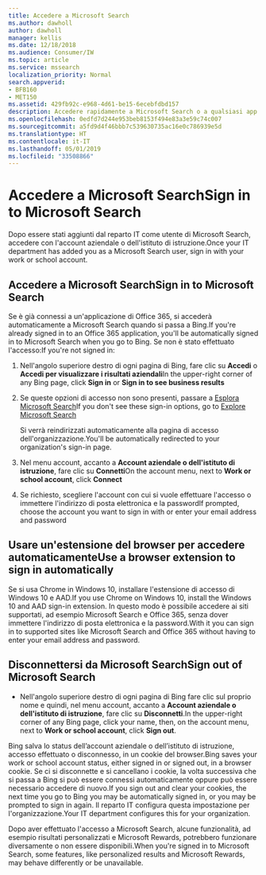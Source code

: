 ```yaml
---
title: Accedere a Microsoft Search
ms.author: dawholl
author: dawholl
manager: kellis
ms.date: 12/18/2018
ms.audience: Consumer/IW
ms.topic: article
ms.service: mssearch
localization_priority: Normal
search.appverid:
- BFB160
- MET150
ms.assetid: 429fb92c-e968-4d61-be15-6ecebfdbd157
description: Accedere rapidamente a Microsoft Search o a qualsiasi app di Office 365 con un account aziendale o dell'istituto di istruzione
ms.openlocfilehash: 0edfd7d244e953beb8153f494e83a3e59c74c007
ms.sourcegitcommit: a5fd9d4f46bbb7c539630735ac16e0c786939e5d
ms.translationtype: HT
ms.contentlocale: it-IT
ms.lasthandoff: 05/01/2019
ms.locfileid: "33508866"
---
```

# <a name="sign-in-to-microsoft-search"></a><span data-ttu-id="7f740-103">Accedere a Microsoft Search</span><span class="sxs-lookup"><span data-stu-id="7f740-103">Sign in to Microsoft Search</span></span>

<span data-ttu-id="7f740-104">Dopo essere stati aggiunti dal reparto IT come utente di Microsoft Search, accedere con l'account aziendale o dell'istituto di istruzione.</span><span class="sxs-lookup"><span data-stu-id="7f740-104">Once your IT department has added you as a Microsoft Search user, sign in with your work or school account.</span></span>
  
## <a name="sign-in-to-microsoft-search"></a><span data-ttu-id="7f740-105">Accedere a Microsoft Search</span><span class="sxs-lookup"><span data-stu-id="7f740-105">Sign in to Microsoft Search</span></span>

<span data-ttu-id="7f740-106">Se è già connessi a un'applicazione di Office 365, si accederà automaticamente a Microsoft Search quando si passa a Bing.</span><span class="sxs-lookup"><span data-stu-id="7f740-106">If you're already signed in to an Office 365 application, you'll be automatically signed in to Microsoft Search when you go to Bing.</span></span> <span data-ttu-id="7f740-107">Se non è stato effettuato l'accesso:</span><span class="sxs-lookup"><span data-stu-id="7f740-107">If you're not signed in:</span></span>
  
1. <span data-ttu-id="7f740-108">Nell'angolo superiore destro di ogni pagina di Bing, fare clic su **Accedi** o **Accedi per visualizzare i risultati aziendali**</span><span class="sxs-lookup"><span data-stu-id="7f740-108">In the upper-right corner of any Bing page, click **Sign in** or **Sign in to see business results**</span></span>
    
2. <span data-ttu-id="7f740-109">Se queste opzioni di accesso non sono presenti, passare a [Esplora Microsoft Search](https://www.bing.com/business/explore)</span><span class="sxs-lookup"><span data-stu-id="7f740-109">If you don't see these sign-in options, go to [Explore Microsoft Search](https://www.bing.com/business/explore)</span></span>
    
    <span data-ttu-id="7f740-110">Si verrà reindirizzati automaticamente alla pagina di accesso dell'organizzazione.</span><span class="sxs-lookup"><span data-stu-id="7f740-110">You'll be automatically redirected to your organization's sign-in page.</span></span>
    
3. <span data-ttu-id="7f740-111">Nel menu account, accanto a **Account aziendale o dell'istituto di istruzione**, fare clic su **Connetti**</span><span class="sxs-lookup"><span data-stu-id="7f740-111">On the account menu, next to **Work or school account**, click **Connect**</span></span>
    
4. <span data-ttu-id="7f740-112">Se richiesto, scegliere l'account con cui si vuole effettuare l'accesso o immettere l'indirizzo di posta elettronica e la password</span><span class="sxs-lookup"><span data-stu-id="7f740-112">If prompted, choose the account you want to sign in with or enter your email address and password</span></span>
    
## <a name="use-a-browser-extension-to-sign-in-automatically"></a><span data-ttu-id="7f740-113">Usare un'estensione del browser per accedere automaticamente</span><span class="sxs-lookup"><span data-stu-id="7f740-113">Use a browser extension to sign in automatically</span></span>

<span data-ttu-id="7f740-114">Se si usa Chrome in Windows 10, installare l'estensione di accesso di Windows 10 e AAD.</span><span class="sxs-lookup"><span data-stu-id="7f740-114">If you use Chrome on Windows 10, install the Windows 10 and AAD sign-in extension.</span></span> <span data-ttu-id="7f740-115">In questo modo è possibile accedere ai siti supportati, ad esempio Microsoft Search e Office 365, senza dover immettere l'indirizzo di posta elettronica e la password.</span><span class="sxs-lookup"><span data-stu-id="7f740-115">With it you can sign in to supported sites like Microsoft Search and Office 365 without having to enter your email address and password.</span></span>
  
## <a name="sign-out-of-microsoft-search"></a><span data-ttu-id="7f740-116">Disconnettersi da Microsoft Search</span><span class="sxs-lookup"><span data-stu-id="7f740-116">Sign out of Microsoft Search</span></span>

- <span data-ttu-id="7f740-117">Nell'angolo superiore destro di ogni pagina di Bing fare clic sul proprio nome e quindi, nel menu account, accanto a **Account aziendale o dell'istituto di istruzione**, fare clic su **Disconnetti**.</span><span class="sxs-lookup"><span data-stu-id="7f740-117">In the upper-right corner of any Bing page, click your name, then, on the account menu, next to **Work or school account**, click **Sign out**.</span></span>
    
<span data-ttu-id="7f740-118">Bing salva lo status dell’account aziendale o dell’istituto di istruzione, accesso effettuato o disconnesso, in un cookie del browser.</span><span class="sxs-lookup"><span data-stu-id="7f740-118">Bing saves your work or school account status, either signed in or signed out, in a browser cookie.</span></span> <span data-ttu-id="7f740-119">Se ci si disconnette e si cancellano i cookie, la volta successiva che si passa a Bing si può essere connessi automaticamente oppure può essere necessario accedere di nuovo.</span><span class="sxs-lookup"><span data-stu-id="7f740-119">If you sign out and clear your cookies, the next time you go to Bing you may be automatically signed in, or you may be prompted to sign in again.</span></span> <span data-ttu-id="7f740-120">Il reparto IT configura questa impostazione per l'organizzazione.</span><span class="sxs-lookup"><span data-stu-id="7f740-120">Your IT department configures this for your organization.</span></span>
  
<span data-ttu-id="7f740-121">Dopo aver effettuato l'accesso a Microsoft Search, alcune funzionalità, ad esempio risultati personalizzati e Microsoft Rewards, potrebbero funzionare diversamente o non essere disponibili.</span><span class="sxs-lookup"><span data-stu-id="7f740-121">When you're signed in to Microsoft Search, some features, like personalized results and Microsoft Rewards, may behave differently or be unavailable.</span></span>

  

